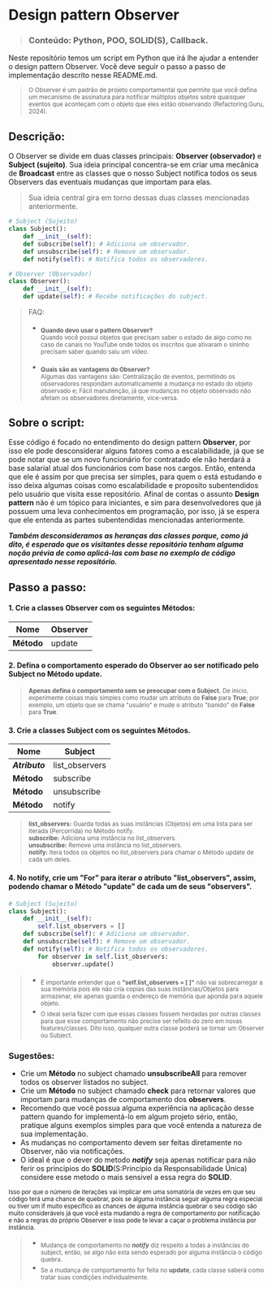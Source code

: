 # Design pattern **Observer**
> ### Conteúdo: Python, POO, SOLID(S), Callback.
<!-- > - **Conteudo didatico** -->

Neste repositório temos um script em Python que irá lhe ajudar a entender o design pattern Observer. Você deve seguir o passo a passo de implementação descrito nesse README.md.
> <sub>O Observer é um padrão de projeto comportamental que permite que você defina um mecanismo de assinatura para notificar múltiplos objetos sobre quaisquer eventos que aconteçam com o objeto que eles estão observando (Refactoring.Guru, 2024).</sub>

## Descrição:
O Observer se divide em duas classes principais: **Observer (observador)** e **Subject (sujeito)**. Sua ideia principal concentra-se em criar uma mecânica de **Broadcast** entre as classes que o nosso Subject notifica todos os seus Observers das eventuais mudanças que importam para elas. 

>Sua ideia central gira em torno dessas duas classes mencionadas anteriormente.
```py
# Subject (Sujeito)
class Subject():
    def __init__(self): 
    def subscribe(self): # Adiciona um observador.
    def unsubscribe(self): # Remove um observador.
    def notify(self): # Notifica todos os observadores.

# Observer (Observador)
class Observer():
    def __init__(self):
    def update(self): # Recebe notificações do subject.
```
> FAQ:<br>
> - <sub> **Quando devo usar o pattern Observer?**<br>
> Quando você possui objetos que precisam saber o estado de algo como no caso de canais no YouTube onde todos os inscritos que ativaram o sininho precisam saber quando saiu um vídeo.</sub>
>
> - <sub> **Quais são as vantagens do Observer?**<br>
> Algumas das vantagens são: Centralização de eventos, permitindo os observadores respondam automaticamente a mudança no estado do objeto observado e; Fácil manutenção, já que mudanças no objeto observado não afetam os observadores diretamente, vice-versa.</sub>

## Sobre o script:
Esse código é focado no entendimento do design pattern **Observer**, por isso ele pode desconsiderar alguns fatores como a escalabilidade, já que se pode notar que se um novo funcionário for contratado ele não herdará a base salarial atual dos funcionários com base nos cargos. Então, entenda que ele é assim por que precisa ser simples, para quem o está estudando e isso deixa algumas coisas como escalabilidade e proposito subentendidos pelo usuário que visita esse repositório. Afinal de contas o assunto **Design pattern** não é um tópico para iniciantes, e sim para desenvolvedores que já possuem uma leva conhecimentos em programação, por isso, já se espera que ele entenda as partes subentendidas mencionadas anteriormente.

***Também desconsideramos as heranças das classes porque, como já dito, é esperado que os visitantes desse repositório tenham alguma noção prévia de como aplicá-las com base no exemplo de código apresentado nesse repositório.***

## Passo a passo:
#### 1. Crie a classes Observer com os seguintes Métodos:
|Nome|Observer|
---|---
**Método**|update|
#### 2. Defina o comportamento esperado do Observer ao ser notificado pelo Subject no Método update.
> <sub> **Apenas defina o comportamento sem se preocupar com o Subject.** De inicio, experimente coisas mais simples como mudar um atributo de **False** para **True**; por exemplo, um objeto que se chama "usuário" e mude o atributo "banido" de **False** para **True**.<sub>


#### 3. Crie a classes Subject com os seguintes Métodos.
|Nome|Subject|
---|---
***Atributo***|list_observers
**Método**|subscribe|
**Método**|unsubscribe|
**Método**|notify|
> <sub> **list_observers:** Guarda todas as suas instâncias (Objetos) em uma lista para ser iterada (Percorrida) no Método notify.<br>
> **subscribe:** Adiciona uma instância no list_observers.<br>
> **unsubscribe:** Remove uma instância no list_observers.<br>
> **notify:** Itera todos os objetos no list_observers para chamar o Método update de cada um deles.</sub>
#### 4. No notify, crie um "For" para iterar o atributo "list_observers", assim, podendo chamar o Método "update" de cada um de seus "observers".
```py
# Subject (Sujeito)
class Subject():
    def __init__(self):
        self.list_observers = []
    def subscribe(self): # Adiciona um observador.
    def unsubscribe(self): # Remove um observador.
    def notify(self): # Notifica todos os observadores.
        for observer in self.list_observers:
            observer.update()
```
> - <sub> É importante entender que o **"self.list_observers = [ ]"** não vai sobrecarregar a sua memória pois ele não cria copias das suas instâncias/Objetos para armazenar, ele apenas guarda o endereço de memória que aponda para aquele objeto.</sub> 
> - <sub> O ideal seria fazer com que essas classes fossem herdadas por outras classes para que esse comportamento não precise ser refeito do zero em novas features/classes. Dito isso, qualquer outra classe poderá se tornar um Observer ou Subject.</sub>
### Sugestões:
- Crie um **Método** no subject chamado **unsubscribeAll** para remover todos os observer listados no subject.
- Crie um **Método** no subject chamado **check** para retornar valores que importam para mudanças de comportamento dos **observers**.
- Recomendo que você possua alguma experiência na aplicação desse pattern quando for implementá-lo em algum projeto sério, então, pratique alguns exemplos simples para que você entenda a natureza de sua implementação.
- As mudanças no comportamento devem ser feitas diretamente no Observer, não via notificações.
- O ideal é que o dever do metodo ***notify*** seja apenas notificar para não ferir os principios do **SOLID**(S:Princípio da Responsabilidade Única) considere esse metodo o mais sensivel a essa regra do **SOLID**.
  
<sub>Isso por que o número de iterações vai implicar em uma somatória de vezes em que seu código terá uma chance de quebrar, pois se alguma instância seguir alguma regra especial ou tiver um if muito específico as chances de alguma instância quebrar o seu código são muito consideráveis já que você esta mudando a regra de comportamento por notificação e não a regras do próprio Observer e isso pode te levar a caçar o problema instância por instância.</sub>
> - <sub>Mudança de comportamento no ***notify*** diz respeito a todas a instâncias do subject, então, se algo não esta sendo esperado por alguma instância o código quebra.</sub>
> - <sub>Se a mudança de comportamento for feita no **update**, cada classe saberá como tratar suas condições individualmente.</sub>

<!-- **Vinicius da Silva Ferreira:** Desenvolveu o script de exemplo, documentação e a didatica do material apresentado.-->
